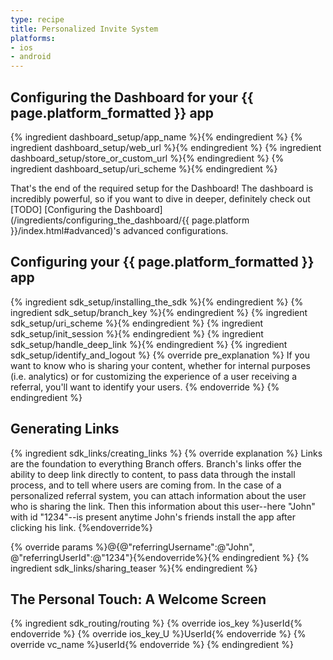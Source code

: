 ```yaml
---
type: recipe
title: Personalized Invite System
platforms:
- ios
- android
---
```


## Configuring the Dashboard for your {{ page.platform_formatted }} app
{% ingredient dashboard_setup/app_name %}{% endingredient %}
{% ingredient dashboard_setup/web_url %}{% endingredient %}
{% ingredient dashboard_setup/store_or_custom_url %}{% endingredient %}
{% ingredient dashboard_setup/uri_scheme %}{% endingredient %}

That's the end of the required setup for the Dashboard! The dashboard is incredibly powerful, so if you want to dive in deeper, definitely check out [TODO] [Configuring the Dashboard](/ingredients/configuring_the_dashboard/{{ page.platform }}/index.html#advanced)'s advanced configurations.
<!--- /Configuring the Dashboard-->


## Configuring your {{ page.platform_formatted }} app
{% ingredient sdk_setup/installing_the_sdk %}{% endingredient %}
{% ingredient sdk_setup/branch_key %}{% endingredient %}
{% ingredient sdk_setup/uri_scheme %}{% endingredient %}
{% ingredient sdk_setup/init_session %}{% endingredient %}
{% ingredient sdk_setup/handle_deep_link %}{% endingredient %}
{% ingredient sdk_setup/identify_and_logout %}
  {% override pre_explanation %}
If you want to know who is sharing your content, whether for internal purposes (i.e. analytics) or for customizing the experience of a user receiving a referral, you'll want to identify your users.
  {% endoverride %}
  {% endingredient %}
<!--- /Configuring the Client-->


## Generating Links

{% ingredient sdk_links/creating_links %}
  {% override explanation %}
  Links are the foundation to everything Branch offers. Branch's links offer the ability to deep link directly to content, to pass data through the install process, and to tell where users are coming from. In the case of a personalized referral system, you can attach information about the user who is sharing the link. Then this information about this user--here "John" with id "1234"--is present anytime John's friends install the app after clicking his link.
  {%endoverride%}

  {% override params %}@{@"referringUsername":@"John", @"referringUserId":@"1234"}{%endoverride%}{% endingredient %}
{% ingredient sdk_links/sharing_teaser %}{% endingredient %}


## The Personal Touch: A Welcome Screen
{% ingredient sdk_routing/routing %}
  {% override ios_key %}userId{% endoverride %}
  {% override ios_key_U %}UserId{% endoverride %}
  {% override vc_name %}userId{% endoverride %}
{% endingredient %}

